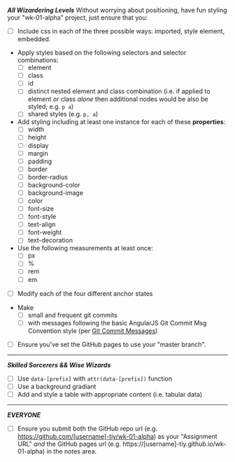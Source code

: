 _**All Wizardering Levels**_
Without worrying about positioning, have fun styling your "wk-01-alpha" project, just ensure that you:
- [ ] Include css in each of the three possible ways: imported, style element, embedded.
- Apply styles based on the following selectors and selector combinations:
  - [ ] element
  - [ ] class
  - [ ] id
  - [ ] distinct nested element and class combination (i.e. if applied to element _or_ class _alone_ then additional nodes would be also be styled;  e.g. `p a`)
  - [ ] shared styles (e.g. `p, a`)
- Add styling including at least one instance for each of these **properties**:
  - [ ] width
  - [ ] height
  - [ ] display
  - [ ] margin
  - [ ] padding
  - [ ] border
  - [ ] border-radius
  - [ ] background-color
  - [ ] background-image
  - [ ] color
  - [ ] font-size
  - [ ] font-style
  - [ ] text-align
  - [ ] font-weight
  - [ ] text-decoration
- Use the following measurements at least once:
  - [ ] px
  - [ ] %
  - [ ] rem
  - [ ] em
- [ ] Modify each of the four different anchor states
- Make
  - [ ] small and frequent git commits
  - [ ] with messages following the basic AngularJS Git Commit Msg Convention style (per [Git Commit Messages](https://karma-runner.github.io/1.0/dev/git-commit-msg.html))
- [ ] Ensure you've set the GitHub pages to use your "master branch".

****

_**Skilled Sorcerers && Wise Wizards**_

- [ ] Use `data-[prefix]` with `attr(data-[prefix])` function
- [ ] Use a background gradiant
- [ ] Add and style a table with appropriate content (i.e. tabular data)

****

_**EVERYONE**_

- [ ] Ensure you submit both the GitHub repo url (e.g. https://github.com/[username]-tiy/wk-01-alpha) as your "Assignment URL" _and_ the GitHub pages url (e.g. https://[username]-tiy.github.io/wk-01-alpha) in the notes area.
